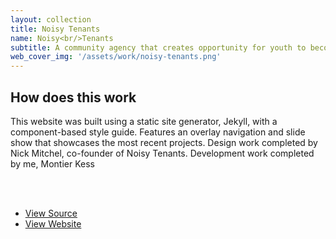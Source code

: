 ```yaml
---
layout: collection
title: Noisy Tenants
name: Noisy<br/>Tenants
subtitle: A community agency that creates opportunity for youth to become entrepreneurs, learn about business and what it takes to produce and execute a project through a full lifecycle.
web_cover_img: '/assets/work/noisy-tenants.png'
---
```


## How does this work

This website was built using a static site generator, Jekyll, with a component-based style guide.  Features an overlay navigation and slide show that showcases the most recent projects.  Design work completed by Nick Mitchel, co-founder of Noisy Tenants.  Development work completed by me, Montier Kess


<br/><br/>
* [View Source](#)
* [View Website](#)